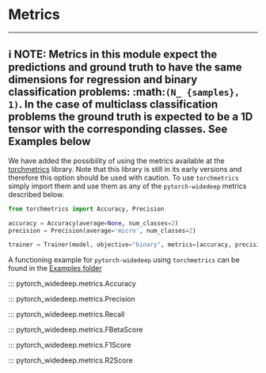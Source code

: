 # Metrics

---
:information_source: **NOTE**:
Metrics in this module expect the predictions and ground truth to have the
same dimensions for regression and binary classification problems: :math:`(N_
{samples}, 1)`. In the case of multiclass classification problems the ground
truth is expected to be a 1D tensor with the corresponding classes. See
Examples below
---

We have added the possibility of using the metrics available at the
[torchmetrics](https://torchmetrics.readthedocs.io/en/latest/) library. Note
that this library is still in its early versions and therefore this option
should be used with caution. To use ``torchmetrics`` simply import them and
use them as any of the ``pytorch-widedeep`` metrics described below.

```python
from torchmetrics import Accuracy, Precision

accuracy = Accuracy(average=None, num_classes=2)
precision = Precision(average='micro', num_classes=2)

trainer = Trainer(model, objective="binary", metrics=[accuracy, precision])
```

A functioning example for ``pytorch-widedeep`` using ``torchmetrics`` can be
found in the [Examples folder](https://github.com/jrzaurin/pytorch-widedeep/blob/master/examples)


::: pytorch_widedeep.metrics.Accuracy

::: pytorch_widedeep.metrics.Precision

::: pytorch_widedeep.metrics.Recall

::: pytorch_widedeep.metrics.FBetaScore

::: pytorch_widedeep.metrics.F1Score

::: pytorch_widedeep.metrics.R2Score
